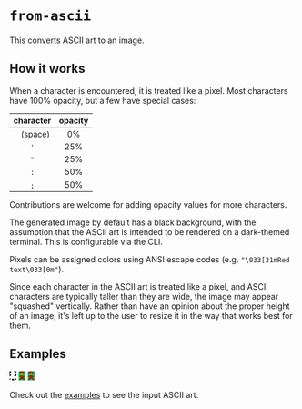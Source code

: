 # `from-ascii`

This converts ASCII art to an image.

## How it works

When a character is encountered, it is treated like a pixel. Most characters have 100%
opacity, but a few have special cases:

|  character  | opacity |
| :---------: | :-----: |
| ` ` (space) |   0%    |
|     `'`     |   25%   |
|     `"`     |   25%   |
|     `:`     |   50%   |
|     `;`     |   50%   |

Contributions are welcome for adding opacity values for more characters.

The generated image by default has a black background, with the assumption that the
ASCII art is intended to be rendered on a dark-themed terminal. This is configurable
via the CLI.

Pixels can be assigned colors using ANSI escape codes (e.g.
`"\033[31mRed text\033[0m"`).

Since each character in the ASCII art is treated like a pixel, and ASCII characters are
typically taller than they are wide, the image may appear "squashed" vertically. Rather
than have an opinion about the proper height of an image, it's left up to the user to
resize it in the way that works best for them.

## Examples

![Black & White Mario](./_examples/mario-colorless.png)
![Simple Color Mario](./_examples/mario-simple-color.png)
![True Color Mario](./_examples/mario-true-color.png)

Check out the [examples] to see the input ASCII art.

[examples]: ./_examples/
